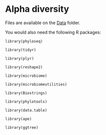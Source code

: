 # Alpha diversity 

Files are available on the [Data](https://github.com/alehsierra/Lichen_Microbiome/tree/master/Alpha-diversity/Data) folder.

You would also need the following R packages:

`library(phyloseq)`

`library(tidyr)`

`library(plyr)`

`library(reshape2)`

`library(microbiome)`

`library(microbiomeutilities)`

`library(Biostrings)`

`library(phylotools)`

`library(data.table)`

`library(ape)`

`library(ggtree)`

